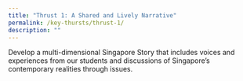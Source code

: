 ```yaml
---
title: "Thrust 1: A Shared and Lively Narrative"
permalink: /key-thursts/thrust-1/
description: ""
---
```

Develop a multi-dimensional Singapore Story that includes voices and experiences from our students and discussions of Singapore’s contemporary realities through issues.